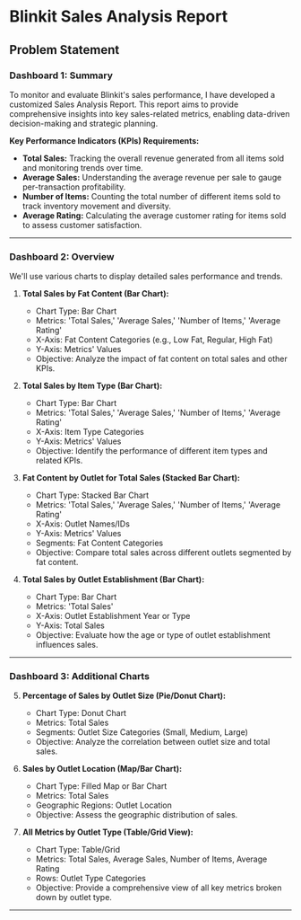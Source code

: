 # Blinkit Sales Analysis Report

## Problem Statement

### Dashboard 1: Summary

To monitor and evaluate Blinkit's sales performance, I have developed a customized Sales Analysis Report. This report aims to provide comprehensive insights into key sales-related metrics, enabling data-driven decision-making and strategic planning.

**Key Performance Indicators (KPIs) Requirements:**

- **Total Sales:** Tracking the overall revenue generated from all items sold and monitoring trends over time.
- **Average Sales:** Understanding the average revenue per sale to gauge per-transaction profitability.
- **Number of Items:** Counting the total number of different items sold to track inventory movement and diversity.
- **Average Rating:** Calculating the average customer rating for items sold to assess customer satisfaction.

---

### Dashboard 2: Overview

We'll use various charts to display detailed sales performance and trends.

1. **Total Sales by Fat Content (Bar Chart):**
   - Chart Type: Bar Chart
   - Metrics: 'Total Sales,' 'Average Sales,' 'Number of Items,' 'Average Rating'
   - X-Axis: Fat Content Categories (e.g., Low Fat, Regular, High Fat)
   - Y-Axis: Metrics' Values
   - Objective: Analyze the impact of fat content on total sales and other KPIs.

2. **Total Sales by Item Type (Bar Chart):**
   - Chart Type: Bar Chart
   - Metrics: 'Total Sales,' 'Average Sales,' 'Number of Items,' 'Average Rating'
   - X-Axis: Item Type Categories
   - Y-Axis: Metrics' Values
   - Objective: Identify the performance of different item types and related KPIs.

3. **Fat Content by Outlet for Total Sales (Stacked Bar Chart):**
   - Chart Type: Stacked Bar Chart
   - Metrics: 'Total Sales,' 'Average Sales,' 'Number of Items,' 'Average Rating'
   - X-Axis: Outlet Names/IDs
   - Y-Axis: Metrics' Values
   - Segments: Fat Content Categories
   - Objective: Compare total sales across different outlets segmented by fat content.

4. **Total Sales by Outlet Establishment (Bar Chart):**
   - Chart Type: Bar Chart
   - Metrics: 'Total Sales'
   - X-Axis: Outlet Establishment Year or Type
   - Y-Axis: Total Sales
   - Objective: Evaluate how the age or type of outlet establishment influences sales.

---

### Dashboard 3: Additional Charts

5. **Percentage of Sales by Outlet Size (Pie/Donut Chart):**
   - Chart Type: Donut Chart
   - Metrics: Total Sales
   - Segments: Outlet Size Categories (Small, Medium, Large)
   - Objective: Analyze the correlation between outlet size and total sales.

6. **Sales by Outlet Location (Map/Bar Chart):**
   - Chart Type: Filled Map or Bar Chart
   - Metrics: Total Sales
   - Geographic Regions: Outlet Location
   - Objective: Assess the geographic distribution of sales.

7. **All Metrics by Outlet Type (Table/Grid View):**
   - Chart Type: Table/Grid
   - Metrics: Total Sales, Average Sales, Number of Items, Average Rating
   - Rows: Outlet Type Categories
   - Objective: Provide a comprehensive view of all key metrics broken down by outlet type.

---
